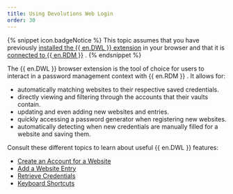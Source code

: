 ```yaml
---
title: Using Devolutions Web Login
order: 30
---
```

{% snippet icon.badgeNotice %} 
This topic assumes that you have previously [installed the {{ en.DWL }} extension](/rdm/windows/dwl/installation/) in your browser and that it is [connected to {{ en.RDM }}](/rdm/windows/dwl/first-login-devolutions-web-login/) . 
{% endsnippet %}
 
The {{ en.DWL }} browser extension is the tool of choice for users to interact in a password management context with {{ en.RDM }} . It allows for:  

* automatically matching websites to their respective saved credentials. 
* directly viewing and filtering through the accounts that their vaults contain. 
* updating and even adding new websites and entries. 
* quickly accessing a password generator when registering new websites. 
* automatically detecting when new credentials are manually filled for a website and saving them. 

Consult these different topics to learn about useful {{ en.DWL }} features:  

* [Create an Account for a Website](/rdm/windows/dwl/using-devolutions-web-login/create-account-website/) 
* [Add a Website Entry](/rdm/windows/dwl/using-devolutions-web-login/add-website-entry-dwl/) 
* [Retrieve Credentials](/rdm/windows/dwl/using-devolutions-web-login/retrieve-credentials/) 
* [Keyboard Shortcuts](/rdm/windows/dwl/settings/keyboard-shortcuts/) 



